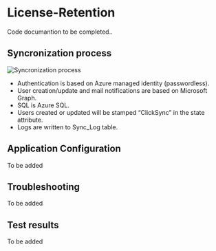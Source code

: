 # License-Retention
Code documantion to be completed..

## Syncronization process
![Syncronization process](https://i.imgur.com/nSNz91J.jpgif)

*	Authentication is based on Azure managed identity (passwordless).
*	User creation/update and mail notifications are based on Microsoft Graph.
*	SQL is Azure SQL.
*	Users created or updated will be stamped “ClickSync” in the state attribute.
*	Logs are written to Sync_Log table.


## Application Configuration
To be added

## Troubleshooting
To be added

## Test results
To be added
